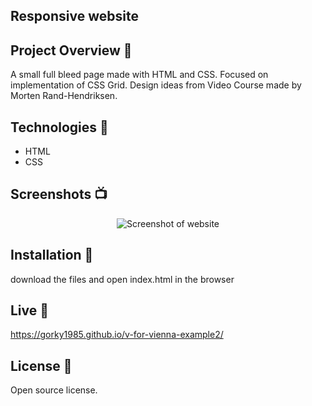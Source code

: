 ## Responsive website

## Project Overview 🎉

A small full bleed page made with HTML and CSS.
Focused on implementation of CSS Grid.
Design ideas from Video Course made by Morten Rand-Hendriksen.

## Technologies 🔧

- HTML
- CSS

## Screenshots 📺

<p align="center">
    <img src="https://github.com/Gorky1985/v-for-vienna-example1/blob/master/images/Screenshot&2023-08-30&101202?raw=true" alt="Screenshot of website">
</p>

## Installation 💾

download the files and open index.html in the browser

## Live 📍

https://gorky1985.github.io/v-for-vienna-example2/

## License 🔱

Open source license.
